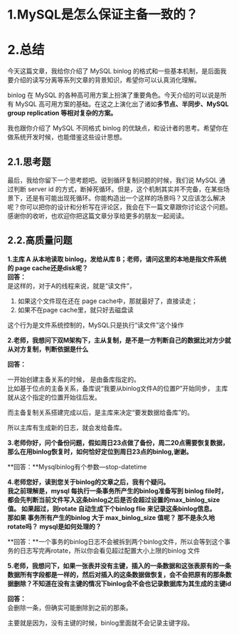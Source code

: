 # 1.MySQL是怎么保证主备一致的？

# 2.总结

今天这篇文章，我给你介绍了 MySQL binlog 的格式和一些基本机制，是后面我要介绍的读写分离等系列文章的背景知识，希望你可以认真消化理解。

binlog 在 MySQL 的各种高可用方案上扮演了重要角色。今天介绍的可以说是所有 MySQL 高可用方案的基础。在这之上演化出了诸如**多节点、半同步、MySQL group replication 等相对复杂的方案。**

我也跟你介绍了 MySQL 不同格式 binlog 的优缺点，和设计者的思考。希望你在做系统开发时候，也能借鉴这些设计思想。

## 2.1.思考题

最后，我给你留下一个思考题吧。说到循环复制问题的时候，我们说 MySQL 通过判断 server id 的方式，断掉死循环。但是，这个机制其实并不完备，在某些场景下，还是有可能出现死循环。你能构造出一个这样的场景吗？又应该怎么解决呢？你可以把你的设计和分析写在评论区，我会在下一篇文章跟你讨论这个问题。感谢你的收听，也欢迎你把这篇文章分享给更多的朋友一起阅读。

## 2.2.高质量问题

**1.主库 A 从本地读取 binlog，发给从库 B；老师，请问这里的本地是指文件系统的 page cache还是disk呢？**  
**回答：**  
是这样的，对于A的线程来说，就是“读文件”，  
1. 如果这个文件现在还在 page cache中，那就最好了，直接读走；  
2. 如果不在page cache里，就只好去磁盘读

这个行为是文件系统控制的，MySQL只是执行“读文件”这个操作

**2.老师，我想问下双M架构下，主从复制，是不是一方判断自己的数据比对方少就从对方复制，判断依据是什么**

**回答：**

一开始创建主备关系的时候， 是由备库指定的。  
比如基于位点的主备关系，备库说“我要从binlog文件A的位置P”开始同步， 主库就从这个指定的位置开始往后发。

而主备复制关系搭建完成以后，是主库来决定“要发数据给备库”的。

所以主库有生成新的日志，就会发给备库。

**3.老师你好，问个备份问题，假如周日23点做了备份，周二20点需要恢复数据，那么在用binlog恢复时，如何恰好定位到周日23点的binlog,谢谢。**

**回答：**Mysqlbinlog有个参数—stop-datetime

**4.老师您好，读到您关于binlog的文章之后，我有个疑问。  
我之前理解是，mysql 每执行一条事务所产生的binlog准备写到 binlog file时，都会先判断当前文件写入这条binlog之后是否会超过设置的max\_binlog\_size值。 如果超过，则rotate 自动生成下个binlog flie 来记录这条binlog信息。  
那如果 事务所有产生的binlog 大于 max\_binlog\_size 值呢？ 那不是永久地rotate吗？ mysql是如何处理的？**

**回答：**一个事务的binlog日志不会被拆到两个binlog文件，所以会等到这个事务的日志写完再rotate，所以你会看见超过配置大小上限的binlog 文件

**5.老师，我想问下，如果一张表并没有主键，插入的一条数据和这张表原有的一条数据所有字段都是一样的，然后对插入的这条数据做恢复，会不会把原有的那条数据删除？不知道在没有主键的情况下binlog会不会也记录数据库为其生成的主键id**

**回答：**  
会删除一条，但确实可能删除到之前的那条。

主要就是因为，没有主键的时候，binlog里面就不会记录主键字段。

